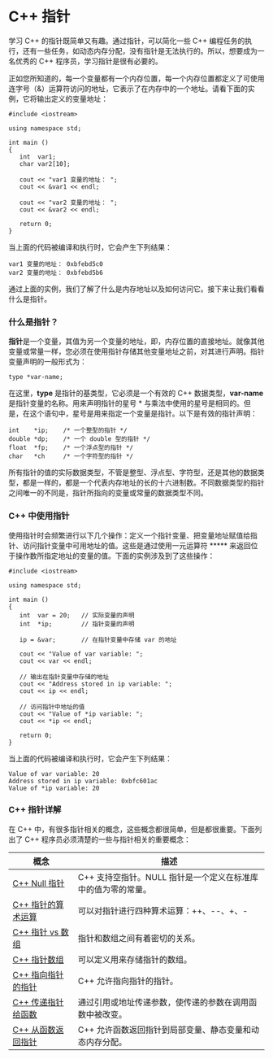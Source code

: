 # C++ 指针

学习 C++ 的指针既简单又有趣。通过指针，可以简化一些 C++ 编程任务的执行，还有一些任务，如动态内存分配，没有指针是无法执行的。所以，想要成为一名优秀的 C++ 程序员，学习指针是很有必要的。

正如您所知道的，每一个变量都有一个内存位置，每一个内存位置都定义了可使用连字号（&）运算符访问的地址，它表示了在内存中的一个地址。请看下面的实例，它将输出定义的变量地址：

~~~
#include <iostream>

using namespace std;

int main ()
{
   int  var1;
   char var2[10];

   cout << "var1 变量的地址： ";
   cout << &var1 << endl;

   cout << "var2 变量的地址： ";
   cout << &var2 << endl;

   return 0;
}

~~~

当上面的代码被编译和执行时，它会产生下列结果：

~~~
var1 变量的地址： 0xbfebd5c0
var2 变量的地址： 0xbfebd5b6

~~~

通过上面的实例，我们了解了什么是内存地址以及如何访问它。接下来让我们看看什么是指针。

### 什么是指针？

**指针**是一个变量，其值为另一个变量的地址，即，内存位置的直接地址。就像其他变量或常量一样，您必须在使用指针存储其他变量地址之前，对其进行声明。指针变量声明的一般形式为：

~~~
type *var-name;

~~~

在这里，**type** 是指针的基类型，它必须是一个有效的 C++ 数据类型，**var-name** 是指针变量的名称。用来声明指针的星号 * 与乘法中使用的星号是相同的。但是，在这个语句中，星号是用来指定一个变量是指针。以下是有效的指针声明：

~~~
int    *ip;    /* 一个整型的指针 */
double *dp;    /* 一个 double 型的指针 */
float  *fp;    /* 一个浮点型的指针 */
char   *ch     /* 一个字符型的指针 */

~~~

所有指针的值的实际数据类型，不管是整型、浮点型、字符型，还是其他的数据类型，都是一样的，都是一个代表内存地址的长的十六进制数。不同数据类型的指针之间唯一的不同是，指针所指向的变量或常量的数据类型不同。

### C++ 中使用指针

使用指针时会频繁进行以下几个操作：定义一个指针变量、把变量地址赋值给指针、访问指针变量中可用地址的值。这些是通过使用一元运算符 ***** 来返回位于操作数所指定地址的变量的值。下面的实例涉及到了这些操作：

~~~
#include <iostream>

using namespace std;

int main ()
{
   int  var = 20;   // 实际变量的声明
   int  *ip;        // 指针变量的声明

   ip = &var;       // 在指针变量中存储 var 的地址

   cout << "Value of var variable: ";
   cout << var << endl;

   // 输出在指针变量中存储的地址
   cout << "Address stored in ip variable: ";
   cout << ip << endl;

   // 访问指针中地址的值
   cout << "Value of *ip variable: ";
   cout << *ip << endl;

   return 0;
}

~~~

当上面的代码被编译和执行时，它会产生下列结果：

~~~
Value of var variable: 20
Address stored in ip variable: 0xbfc601ac
Value of *ip variable: 20

~~~

### C++ 指针详解

在 C++ 中，有很多指针相关的概念，这些概念都很简单，但是都很重要。下面列出了 C++ 程序员必须清楚的一些与指针相关的重要概念：

| 概念 | 描述 | 
|-----|-----|
| [C++ Null 指针](# "C++ Null 指针") | C++ 支持空指针。NULL 指针是一个定义在标准库中的值为零的常量。 | 
| [C++ 指针的算术运算](# "C++ 指针的算术运算") | 可以对指针进行四种算术运算：++、--、+、- | 
| [C++ 指针 vs 数组](# "C++ 指针 vs 数组") | 指针和数组之间有着密切的关系。 | 
| [C++ 指针数组](# "C++ 指针数组") | 可以定义用来存储指针的数组。 | 
| [C++ 指向指针的指针](# "C++ 指向指针的指针") | C++ 允许指向指针的指针。 | 
| [C++ 传递指针给函数](# "C++ 传递指针给函数") | 通过引用或地址传递参数，使传递的参数在调用函数中被改变。 | 
| [C++ 从函数返回指针](# "C++ 从函数返回指针") | C++ 允许函数返回指针到局部变量、静态变量和动态内存分配。 |